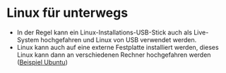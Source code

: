 # Linux für unterwegs

* In der Regel kann ein Linux-Installations-USB-Stick auch als Live-System hochgefahren und Linux von USB verwendet werden.
* Linux kann auch auf eine externe Festplatte installiert werden, dieses Linux kann dann an verschiedenen Rechner hochgefahren werden \([Beispiel Ubuntu](https://wiki.ubuntuusers.de/Installation_auf_externen_Speichermedien/)\)



